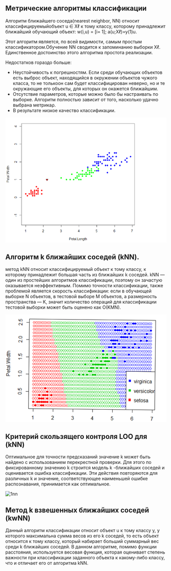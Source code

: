 ## Метрические алгоритмы классификации

Алгоритм ближайшего соседа(nearest neighbor, NN) относит классифицируемыйобъект  u ∈ Xℓ к тому классу, которому принадлежит ближайший обучающий объект: 
w(i,u) = [i= 1]; a(u;Xℓ)=y(1)u.

Этот алгоритм является, по всей видимости, самым простым классификатором.Обучение NN сводится к запоминанию выборки Xℓ. Единственное достоинство этого алгоритма простота реализации.

Недостатков гораздо больше:

* Неустойчивость к погрешностям. Если среди обучающих объектов есть выброс объект, находящийся в окружении объектов чужого класса, то не толькоон сам будет классифицирован неверно, но и те окружающие его объекты, для которых он окажется ближайшим.
* Отсутствие параметров, которые можно было бы настраивать по выборке. Алгоритм полностью зависит от того, насколько удачно выбрана метрикаρ.
* В результате низкое качество классификации.



<img src="1nn.png" width="650" title="1nn">


## Алгоритм k ближайших соседей (kNN).
метод kNN относит классифицируемый объект к тому классу, к которому принадлежит большая часть из ближайших k соседей.
kNN — один из простейших алгоритмов классификации, поэтому  он зачастую оказывается неэффективным. Помимо точности классификации, также проблемой  является скорость классификации:
если в обучающей выборке N объектов, в тестовой выборе M объектов, а размерность пространства — K, значит количество операций для классификации тестовой выборки может быть оценено как O(KMN).

<img src="kNN1.png" width="650" title="1nn">

## Критерий скользящего контроля LOO для (kNN)

Оптимальное для точности предсказаний значение k может быть найдено с использованием перекрестной проверки. Для этого по фиксированному значению k строится модель k -ближайших соседей и оценивается ошибка классификации. Эти действия повторяются для различных k и значение, соответствующее наименьшей ошибке распознавания, принимается как оптимальное.

<img src="kNN2.png" width="650" title="1nn">


## Метод k взвешенных ближайших соседей (kwNN)

Данный алгоритм классификации относит объект u к тому классу y, у которого максимальна сумма весов из его k соседей, то есть объект относится к тому классу, который набирает больший суммарный вес среди k ближайших соседей. В данном алгоритме, помимо функции расстояния, используется весовая функция, которая оценивает степень важности при классификации заданного объекта к какому-либо классу, что и отличает его от алгоритма kNN.











